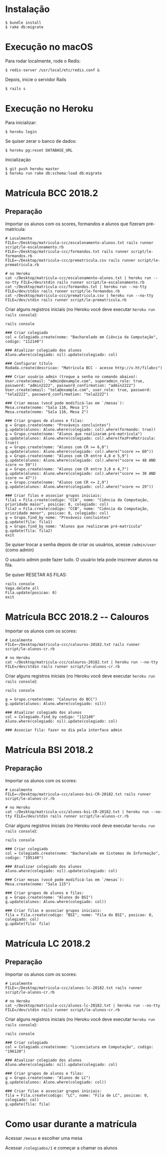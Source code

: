 # Instalação

    $ bundle install
    $ rake db:migrate

# Execução no macOS

Para rodar localmente, rode o Redis:

    $ redis-server /usr/local/etc/redis.conf &

Depois, inicie o servidor Rails

    $ rails s

# Execução no Heroku

Para inicializar:

    $ heroku login

Se quiser zerar o banco de dados:

    $ heroku pg:reset DATABASE_URL

Inicialização

    $ git push heroku master
    $ heroku run rake db:schema:load db:migrate

# Matrícula BCC 2018.2

## Preparação

Importar os alunos com os scores, formandos e alunos que fizeram pré-matrícula:

    # Localmente
    FILE=~/Desktop/matricula-ccc/escalonamento-alunos.txt rails runner script/le-escalonamento.rb
    FILE=~/Desktop/matricula-ccc/formandos.txt rails runner script/le-formandos.rb
    FILE=~/Desktop/matricula-ccc/prematricula.csv rails runner script/le-prematricula.rb

    # no Heroku
    cat ~/Desktop/matricula-ccc/escalonamento-alunos.txt | heroku run --no-tty FILE=/dev/stdin rails runner script/le-escalonamento.rb
    cat ~/Desktop/matricula-ccc/formandos.txt | heroku run --no-tty FILE=/dev/stdin rails runner script/le-formandos.rb
    cat ~/Desktop/matricula-ccc/prematricula.csv | heroku run --no-tty FILE=/dev/stdin rails runner script/le-prematricula.rb

Criar alguns registros iniciais (no Heroku você deve executar `heroku run rails console`):

    rails console

    ### Criar colegiado
    col = Colegiado.create(nome: "Bacharelado em Ciência da Computação", codigo: "112140")

    ### Atualizar colegiado dos alunos
    Aluno.where(colegiado: nil).update(colegiado: col)

    ### Configurar título    
    Rodada.create(descricao: "Matrícula BCC - acesse http://v.ht/filabcc")

    ### Criar usuário admin (troque a senha no comando abaixo):
    User.create(email: "admin@example.com", superadmin_role: true, password: "admin2222", password_confirmation: "admin2222")
    User.create(email: "tela@example.com", user_role: true, password: "tela2222", password_confirmation: "tela2222")

    ### Criar mesas (você pode modificá-las em `/mesas`):
    Mesa.create(nome: "Sala 116, Mesa 1")
    Mesa.create(nome: "Sala 116, Mesa 2")

    ### Criar grupos de alunos e filas: 
    g = Grupo.create(nome: "Prováveis concluintes")
    g.update(alunos: Aluno.where(colegiado: col).where(formando: true))
    g = Grupo.create(nome: "Alunos que realizaram pré-matrícula")
    g.update(alunos: Aluno.where(colegiado: col).where(fezPreMatricula: true))
    g = Grupo.create(nome: "Alunos com CR >= 6,0")
    g.update(alunos: Aluno.where(colegiado: col).where("score >= 60"))
    g = Grupo.create(nome: "Alunos com CR entre 4,8 e 5,9")
    g.update(alunos: Aluno.where(colegiado: col).where("score >= 48 AND score <= 59"))
    g = Grupo.create(nome: "Alunos com CR entre 3,0 e 4,7")
    g.update(alunos: Aluno.where(colegiado: col).where("score >= 30 AND score <= 47"))
    g = Grupo.create(nome: "Alunos com CR <= 2,9")
    g.update(alunos: Aluno.where(colegiado: col).where("score <= 29"))
    
    ### Criar filas e associar grupos iniciais:
    fila1 = Fila.create(codigo: "CCA", nome: "Ciência da Computação, prioridade maior", posicao: 0, colegiado: col)
    fila2 = Fila.create(codigo: "CCB", nome: "Ciência da Computação, prioridade menor", posicao: 0, colegiado: col)
    g = Grupo.find_by nome: "Prováveis concluintes"
    g.update(fila: fila1)
    g = Grupo.find_by nome: "Alunos que realizaram pré-matrícula"
    g.update(fila: fila2)
    exit

Se quiser trocar a senha depois de criar os usuários, acesse `/admin/user` (como admin)

O usuário admin pode fazer tudo. O usuário tela pode inscrever alunos na fila.

Se quiser RESETAR AS FILAS:

    rails console
    Vaga.delete_all
    Fila.update(posicao: 0)
    exit

# Matrícula BCC 2018.2 -- Calouros

Importar os alunos com os scores:

    # Localmente
    FILE=~/Desktop/matricula-ccc/calouros-20182.txt rails runner script/le-alunos-cr.rb

    # no Heroku
    cat ~/Desktop/matricula-ccc/calouros-20182.txt | heroku run --no-tty FILE=/dev/stdin rails runner script/le-alunos-cr.rb

Criar alguns registros iniciais (no Heroku você deve executar `heroku run rails console`):

    rails console

    g = Grupo.create(nome: "Calouros do BCC")
    g.update(alunos: Aluno.where(colegiado: nil))

    ### Atualizar colegiado dos alunos
    col = Colegiado.find_by codigo: "112140"
    Aluno.where(colegiado: nil).update(colegiado: col)

    ### Associar fila: fazer no dia pela interface admin


# Matrícula BSI 2018.2

## Preparação

Importar os alunos com os scores:

    # Localmente
    FILE=~/Desktop/matricula-ccc/alunos-bsi-CR-20182.txt rails runner script/le-alunos-cr.rb

    # no Heroku
    cat ~/Desktop/matricula-ccc/alunos-bsi-CR-20182.txt | heroku run --no-tty FILE=/dev/stdin rails runner script/le-alunos-cr.rb

Criar alguns registros iniciais (no Heroku você deve executar `heroku run rails console`):

    rails console

    ### Criar colegiado
    col = Colegiado.create(nome: "Bacharelado em Sistemas de Informação", codigo: "195140")

    ### Atualizar colegiado dos alunos
    Aluno.where(colegiado: nil).update(colegiado: col)

    ### Criar mesas (você pode modificá-las em `/mesas`):
    Mesa.create(nome: "Sala 115")

    ### Criar grupos de alunos e filas:
    g = Grupo.create(nome: "Alunos do BSI")
    g.update(alunos: Aluno.where(colegiado: col))

    ### Criar filas e associar grupos iniciais:
    fila = Fila.create(codigo: "BSI", nome: "Fila do BSI", posicao: 0, colegiado: col)
    g.update(fila: fila)


# Matrícula LC 2018.2

## Preparação

Importar os alunos com os scores:

    # Localmente
    FILE=~/Desktop/matricula-ccc/alunos-lc-20182.txt rails runner script/le-alunos-cr.rb

    # no Heroku
    cat ~/Desktop/matricula-ccc/alunos-lc-20182.txt | heroku run --no-tty FILE=/dev/stdin rails runner script/le-alunos-cr.rb

Criar alguns registros iniciais (no Heroku você deve executar `heroku run rails console`):

    rails console

    ### Criar colegiado
    col = Colegiado.create(nome: "Licenciatura em Computação", codigo: "196120")

    ### Atualizar colegiado dos alunos
    Aluno.where(colegiado: nil).update(colegiado: col)

    ### Criar grupos de alunos e filas:
    g = Grupo.create(nome: "Alunos de LC")
    g.update(alunos: Aluno.where(colegiado: col))

    ### Criar filas e associar grupos iniciais:
    fila = Fila.create(codigo: "LC", nome: "Fila de LC", posicao: 0, colegiado: col)
    g.update(fila: fila)


# Como usar durante a matrícula

Acessar `/mesas` e escolher uma mesa

Acessar `/colegiados/1` e começar a chamar os alunos